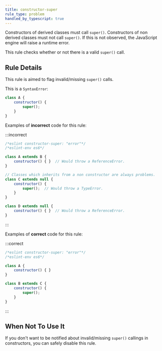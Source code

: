 ```yaml
---
title: constructor-super
rule_type: problem
handled_by_typescript: true
---
```


Constructors of derived classes must call `super()`.
Constructors of non derived classes must not call `super()`.
If this is not observed, the JavaScript engine will raise a runtime error.

This rule checks whether or not there is a valid `super()` call.

## Rule Details

This rule is aimed to flag invalid/missing `super()` calls.

This is a `SyntaxError`:

```js
class A {
    constructor() {
        super();
    }
}
```

Examples of **incorrect** code for this rule:

:::incorrect

```js
/*eslint constructor-super: "error"*/
/*eslint-env es6*/

class A extends B {
    constructor() { }  // Would throw a ReferenceError.
}

// Classes which inherits from a non constructor are always problems.
class C extends null {
    constructor() {
        super();  // Would throw a TypeError.
    }
}

class D extends null {
    constructor() { }  // Would throw a ReferenceError.
}
```

:::

Examples of **correct** code for this rule:

:::correct

```js
/*eslint constructor-super: "error"*/
/*eslint-env es6*/

class A {
    constructor() { }
}

class B extends C {
    constructor() {
        super();
    }
}
```

:::

## When Not To Use It

If you don't want to be notified about invalid/missing `super()` callings in constructors, you can safely disable this rule.

